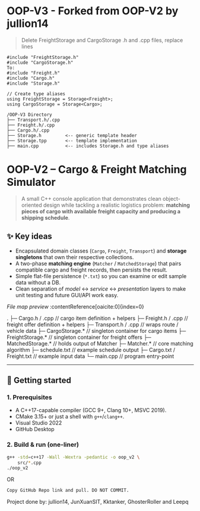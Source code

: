 # OOP-V3 - Forked from OOP-V2 by jullion14
> Delete FreightStorage and CargoStorage .h and .cpp files, replace lines
```
#include "FreightStorage.h"
#include "CargoStorage.h"
To:
#include "Freight.h"
#include "Cargo.h"
#include "Storage.h"

// Create type aliases
using FreightStorage = Storage<Freight>;
using CargoStorage = Storage<Cargo>;
```
```
/OOP-V3 Directory
├── Transport.h/.cpp
├── Freight.h/.cpp
├── Cargo.h/.cpp
├── Storage.h         <-- generic template header
├── Storage.tpp       <-- template implementation
├── main.cpp          <-- includes Storage.h and type aliases

```
# OOP-V2 – Cargo & Freight Matching Simulator

> A small C++ console application that demonstrates clean object-oriented design while tackling a realistic logistics problem: **matching pieces of cargo with available freight capacity and producing a shipping schedule**.

## ✨  Key ideas

* Encapsulated domain classes (`Cargo`, `Freight`, `Transport`) and **storage singletons** that own their respective collections.  
* A two-phase **matching engine** (`Matcher` / `MatchedStorage`) that pairs compatible cargo and freight records, then persists the result.  
* Simple flat-file persistence (`*.txt`) so you can examine or edit sample data without a DB.  
* Clean separation of *model* ↔ *service* ↔ *presentation* layers to make unit testing and future GUI/API work easy.

_File map preview_ :contentReference[oaicite:0]{index=0}

.
├─ Cargo.h / .cpp // cargo item definition + helpers
├─ Freight.h / .cpp // freight offer definition + helpers
├─ Transport.h / .cpp // wraps route / vehicle data
├─ CargoStorage.* // singleton container for cargo items
├─ FreightStorage.* // singleton container for freight offers
├─ MatchedStorage.* // holds output of Matcher
├─ Matcher.* // core matching algorithm
├─ schedule.txt // example schedule output
├─ Cargo.txt / Freight.txt // example input data
└─ main.cpp // program entry-point

---

## 🚀  Getting started

### 1.  Prerequisites

* A C++17-capable compiler (GCC 9+, Clang 10+, MSVC 2019).  
* CMake 3.15+ or just a shell with `g++`/`clang++`.
* Visual Studio 2022
* GitHub Desktop

### 2.  Build & run (one-liner)

```bash
g++ -std=c++17 -Wall -Wextra -pedantic -o oop_v2 \
    src/*.cpp
./oop_v2

```
OR
```bash
Copy GitHub Repo link and pull. DO NOT COMMIT. 
```
Project done by: jullion14, JunXuanSIT, Kktanker, GhosterRoller and Leepq
